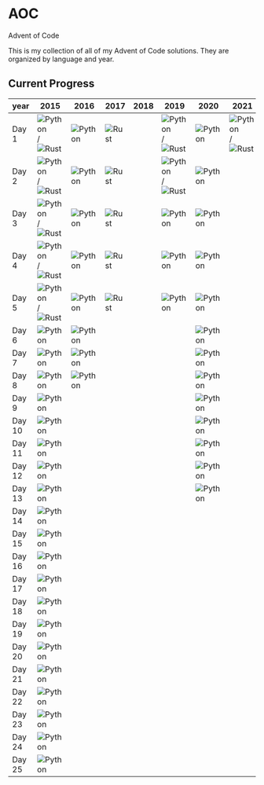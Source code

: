 [py]: https://docs.python.org/3/_static/py.svg

# AOC

Advent of Code

This is my collection of all of my Advent of Code solutions. They are organized by language and year.

## Current Progress
| year   | 2015                                                                                                                     | 2016                                                | 2017                                                               | 2018 | 2019                                                                                                                     | 2020                                                | 2021                                                                                                                     |
| ------ | ------------------------------------------------------------------------------------------------------------------------ | --------------------------------------------------- | ------------------------------------------------------------------ | ---- | ------------------------------------------------------------------------------------------------------------------------ | --------------------------------------------------- | ------------------------------------------------------------------------------------------------------------------------ |
| Day 1  | ![Python](https://docs.python.org/3/_static/py.svg) / ![Rust](https://www.rust-lang.org/static/images/rust-logo-blk.svg) | ![Python](https://docs.python.org/3/_static/py.svg) | ![Rust](https://www.rust-lang.org/static/images/rust-logo-blk.svg) |      | ![Python](https://docs.python.org/3/_static/py.svg) / ![Rust](https://www.rust-lang.org/static/images/rust-logo-blk.svg) | ![Python](https://docs.python.org/3/_static/py.svg) | ![Python](https://docs.python.org/3/_static/py.svg) / ![Rust](https://www.rust-lang.org/static/images/rust-logo-blk.svg) |
| Day 2  | ![Python](https://docs.python.org/3/_static/py.svg) / ![Rust](https://www.rust-lang.org/static/images/rust-logo-blk.svg) | ![Python](https://docs.python.org/3/_static/py.svg) | ![Rust](https://www.rust-lang.org/static/images/rust-logo-blk.svg) |      | ![Python](https://docs.python.org/3/_static/py.svg) / ![Rust](https://www.rust-lang.org/static/images/rust-logo-blk.svg) | ![Python](https://docs.python.org/3/_static/py.svg) |                                                                                                                          |
| Day 3  | ![Python](https://docs.python.org/3/_static/py.svg) / ![Rust](https://www.rust-lang.org/static/images/rust-logo-blk.svg) | ![Python](https://docs.python.org/3/_static/py.svg) | ![Rust](https://www.rust-lang.org/static/images/rust-logo-blk.svg) |      | ![Python](https://docs.python.org/3/_static/py.svg)                                                                      | ![Python](https://docs.python.org/3/_static/py.svg) |                                                                                                                          |
| Day 4  | ![Python](https://docs.python.org/3/_static/py.svg) / ![Rust](https://www.rust-lang.org/static/images/rust-logo-blk.svg) | ![Python](https://docs.python.org/3/_static/py.svg) | ![Rust](https://www.rust-lang.org/static/images/rust-logo-blk.svg) |      | ![Python](https://docs.python.org/3/_static/py.svg)                                                                      | ![Python](https://docs.python.org/3/_static/py.svg) |                                                                                                                          |
| Day 5  | ![Python](https://docs.python.org/3/_static/py.svg) / ![Rust](https://www.rust-lang.org/static/images/rust-logo-blk.svg) | ![Python](https://docs.python.org/3/_static/py.svg) | ![Rust](https://www.rust-lang.org/static/images/rust-logo-blk.svg) |      | ![Python](https://docs.python.org/3/_static/py.svg)                                                                      | ![Python](https://docs.python.org/3/_static/py.svg) |                                                                                                                          |
| Day 6  | ![Python](https://docs.python.org/3/_static/py.svg)                                                                      | ![Python](https://docs.python.org/3/_static/py.svg) |                                                                    |      |                                                                                                                          | ![Python](https://docs.python.org/3/_static/py.svg) |                                                                                                                          |
| Day 7  | ![Python](https://docs.python.org/3/_static/py.svg)                                                                      | ![Python](https://docs.python.org/3/_static/py.svg) |                                                                    |      |                                                                                                                          | ![Python](https://docs.python.org/3/_static/py.svg) |                                                                                                                          |
| Day 8  | ![Python](https://docs.python.org/3/_static/py.svg)                                                                      | ![Python](https://docs.python.org/3/_static/py.svg) |                                                                    |      |                                                                                                                          | ![Python](https://docs.python.org/3/_static/py.svg) |                                                                                                                          |
| Day 9  | ![Python](https://docs.python.org/3/_static/py.svg)                                                                      |                                                     |                                                                    |      |                                                                                                                          | ![Python](https://docs.python.org/3/_static/py.svg) |                                                                                                                          |
| Day 10 | ![Python](https://docs.python.org/3/_static/py.svg)                                                                      |                                                     |                                                                    |      |                                                                                                                          | ![Python](https://docs.python.org/3/_static/py.svg) |                                                                                                                          |
| Day 11 | ![Python](https://docs.python.org/3/_static/py.svg)                                                                      |                                                     |                                                                    |      |                                                                                                                          | ![Python](https://docs.python.org/3/_static/py.svg) |                                                                                                                          |
| Day 12 | ![Python](https://docs.python.org/3/_static/py.svg)                                                                      |                                                     |                                                                    |      |                                                                                                                          | ![Python](https://docs.python.org/3/_static/py.svg) |                                                                                                                          |
| Day 13 | ![Python](https://docs.python.org/3/_static/py.svg)                                                                      |                                                     |                                                                    |      |                                                                                                                          | ![Python](https://docs.python.org/3/_static/py.svg) |                                                                                                                          |
| Day 14 | ![Python](https://docs.python.org/3/_static/py.svg)                                                                      |                                                     |                                                                    |      |                                                                                                                          |                                                     |                                                                                                                          |
| Day 15 | ![Python](https://docs.python.org/3/_static/py.svg)                                                                      |                                                     |                                                                    |      |                                                                                                                          |                                                     |                                                                                                                          |
| Day 16 | ![Python](https://docs.python.org/3/_static/py.svg)                                                                      |                                                     |                                                                    |      |                                                                                                                          |                                                     |                                                                                                                          |
| Day 17 | ![Python](https://docs.python.org/3/_static/py.svg)                                                                      |                                                     |                                                                    |      |                                                                                                                          |                                                     |                                                                                                                          |
| Day 18 | ![Python](https://docs.python.org/3/_static/py.svg)                                                                      |                                                     |                                                                    |      |                                                                                                                          |                                                     |                                                                                                                          |
| Day 19 | ![Python](https://docs.python.org/3/_static/py.svg)                                                                      |                                                     |                                                                    |      |                                                                                                                          |                                                     |                                                                                                                          |
| Day 20 | ![Python](https://docs.python.org/3/_static/py.svg)                                                                      |                                                     |                                                                    |      |                                                                                                                          |                                                     |                                                                                                                          |
| Day 21 | ![Python](https://docs.python.org/3/_static/py.svg)                                                                      |                                                     |                                                                    |      |                                                                                                                          |                                                     |                                                                                                                          |
| Day 22 | ![Python](https://docs.python.org/3/_static/py.svg)                                                                      |                                                     |                                                                    |      |                                                                                                                          |                                                     |                                                                                                                          |
| Day 23 | ![Python](https://docs.python.org/3/_static/py.svg)                                                                      |                                                     |                                                                    |      |                                                                                                                          |                                                     |                                                                                                                          |
| Day 24 | ![Python](https://docs.python.org/3/_static/py.svg)                                                                      |                                                     |                                                                    |      |                                                                                                                          |                                                     |                                                                                                                          |
| Day 25 | ![Python](https://docs.python.org/3/_static/py.svg)                                                                      |                                                     |                                                                    |      |                                                                                                                          |                                                     |                                                                                                                          |
